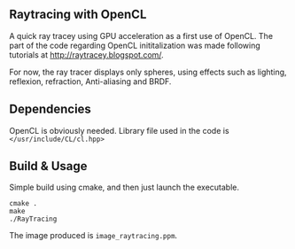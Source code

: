 ## Raytracing with OpenCL
A quick ray tracey using GPU acceleration as a first use of OpenCL. The part of the code regarding OpenCL inititalization was made following tutorials at http://raytracey.blogspot.com/.


For now, the ray tracer displays only spheres, using effects such as lighting, reflexion, refraction, Anti-aliasing and BRDF.

## Dependencies
OpenCL is obviously needed. Library file used in the code is
```</usr/include/CL/cl.hpp>```

## Build & Usage
Simple build using cmake, and then just launch the executable.
```
cmake .
make
./RayTracing
```
The image produced is ```image_raytracing.ppm```.

